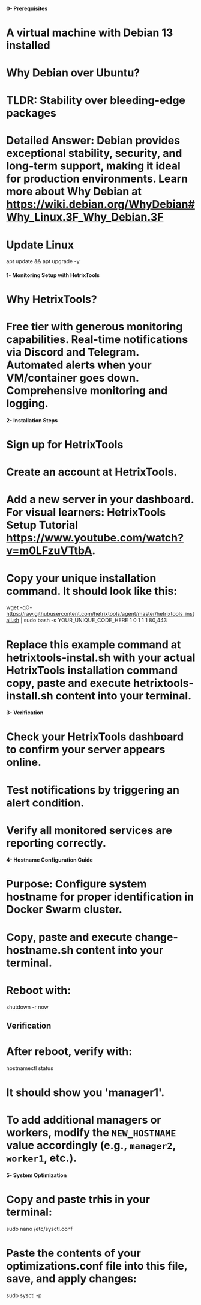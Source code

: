 #### 0- Prerequisites ####
# A virtual machine with Debian 13 installed

# Why Debian over Ubuntu?
# TLDR: Stability over bleeding-edge packages
# Detailed Answer: Debian provides exceptional stability, security, and long-term support, making it ideal for production environments. Learn more about Why Debian at https://wiki.debian.org/WhyDebian#Why_Linux.3F_Why_Debian.3F

# Update Linux
apt update && apt upgrade -y

#### 1- Monitoring Setup with HetrixTools ####
# Why HetrixTools?
# Free tier with generous monitoring capabilities. Real-time notifications via Discord and Telegram. Automated alerts when your VM/container goes down. Comprehensive monitoring and logging.

#### 2- Installation Steps ####
# Sign up for HetrixTools
# Create an account at HetrixTools.
# Add a new server in your dashboard. For visual learners: HetrixTools Setup Tutorial https://www.youtube.com/watch?v=m0LFzuVTtbA.

# Copy your unique installation command. It should look like this:
wget -qO- https://raw.githubusercontent.com/hetrixtools/agent/master/hetrixtools_install.sh | sudo bash -s YOUR_UNIQUE_CODE_HERE 1 0 1 1 1 80,443
# Replace this example command at hetrixtools-instal.sh with your actual HetrixTools installation command copy, paste and execute hetrixtools-install.sh content into your terminal.

#### 3- Verification ####
# Check your HetrixTools dashboard to confirm your server appears online.
# Test notifications by triggering an alert condition.
# Verify all monitored services are reporting correctly.

#### 4- Hostname Configuration Guide ####
# Purpose: Configure system hostname for proper identification in Docker Swarm cluster.
# Copy, paste and execute change-hostname.sh content into your terminal.
# Reboot with:
shutdown -r now

## Verification
# After reboot, verify with:
hostnamectl status

# It should show you 'manager1'.
# To add additional managers or workers, modify the `NEW_HOSTNAME` value accordingly (e.g., `manager2`, `worker1`, etc.).

#### 5- System Optimization ####
# Copy and paste trhis in your terminal:
sudo nano /etc/sysctl.conf

# Paste the contents of your optimizations.conf file into this file, save, and apply changes:
sudo sysctl -p


